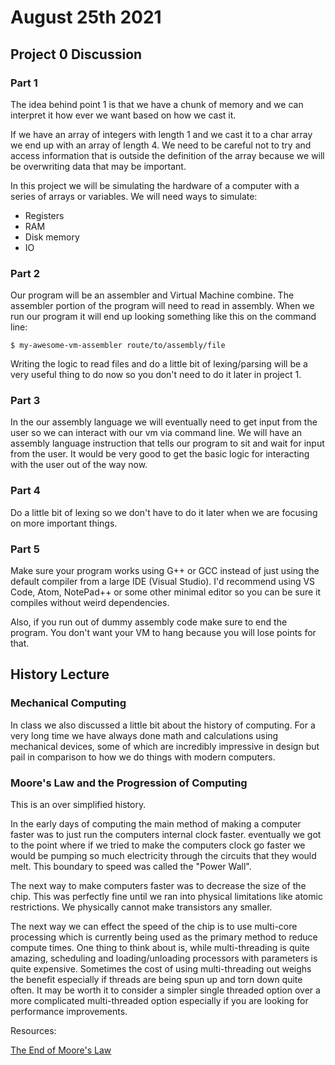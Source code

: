 # August 25th 2021

## Project 0 Discussion

### Part 1

The idea behind point 1 is that we have a chunk of memory and we can interpret it how ever we want based on how we cast it.

If we have an array of integers with length 1 and we cast it to a char array we
end up with an array of length 4. We need to be careful not to try and access
information that is outside the definition of the array because we will be
overwriting data that may be important.

In this project we will be simulating the hardware of a computer with a series
of arrays or variables. We will need ways to simulate: 

- Registers
- RAM
- Disk memory
- IO

### Part 2

Our program will be an assembler and Virtual Machine combine. The assembler
portion of the program will need to read in assembly. When we run our program it
will end up looking something like this on the command line:

```
$ my-awesome-vm-assembler route/to/assembly/file 
```

Writing the logic to read files and do a little bit of lexing/parsing will be a
very useful thing to do now so you don't need to do it later in project 1.

### Part 3

In the our assembly language we will eventually need to get input from the user
so we can interact with our vm via command line. We will have an assembly
language instruction that tells our program to sit and wait for input from the
user. It would be very good to get the basic logic for interacting with the user
out of the way now.

### Part 4

Do a little bit of lexing so we don't have to do it later when we are focusing 
on more important things.

### Part 5

Make sure your program works using G++ or GCC instead of just using the default
compiler from a large IDE (Visual Studio). I'd recommend using VS Code, Atom,
NotePad++ or some other minimal editor so you can be sure it compiles without
weird dependencies. 

Also, if you run out of dummy assembly code make sure to end the program. You don't want your 
VM to hang because you will lose points for that.

## History Lecture

### Mechanical Computing

In class we also discussed a little bit about the history of computing. For a very long time we have always done math and calculations using mechanical devices, some of which are incredibly impressive in design but pail in comparison to how we do things with modern computers.

### Moore's Law and the Progression of Computing

This is an over simplified history.

In the early days of computing the main method of making a computer faster was
to just run the computers internal clock faster. eventually we got to the point
where if we tried to make the computers clock go faster we would be pumping so
much electricity through the circuits that they would melt. This boundary to 
speed was called the "Power Wall".

The next way to make computers faster was to decrease the size of the chip. This
was perfectly fine until we ran into physical limitations like atomic
restrictions. We physically cannot make transistors any smaller. 

The next way we can effect the speed of the chip is to use multi-core processing
which is currently being used as the primary method to reduce compute times. One
thing to think about is, while multi-threading is quite amazing, scheduling and
loading/unloading processors with parameters is quite expensive. Sometimes the
cost of using multi-threading out weighs the benefit especially if threads are
being spun up and torn down quite often. It may be worth it to consider a simpler
single threaded option over a more complicated multi-threaded option especially 
if you are looking for performance improvements.

Resources: 

[The End of Moore's Law](https://medium.com/@sgblank/the-end-of-more-the-death-of-moores-law-5ddcfd8439dd)